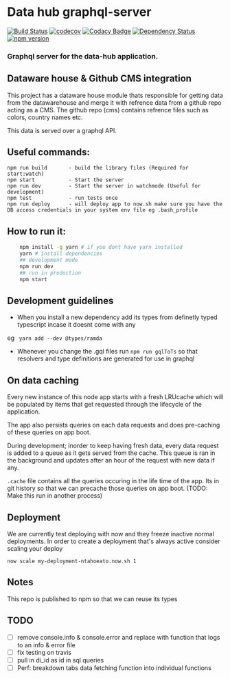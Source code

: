 # Data hub graphql-server

[![Build Status](https://travis-ci.org/devinit/datahub-api.svg?branch=master)](https://travis-ci.org/devinit/datahub-api)
[![codecov](https://codecov.io/gh/devinit/datahub-api/branch/master/graph/badge.svg)](https://codecov.io/gh/devinit/datahub-api)
[![Codacy Badge](https://api.codacy.com/project/badge/Grade/e501f77141774b74979c60d5cfd219ac)](https://www.codacy.com/app/epicallan/datahub-api?utm_source=github.com&amp;utm_medium=referral&amp;utm_content=devinit/datahub-api&amp;utm_campaign=Badge_Grade)
[![Dependency Status](https://gemnasium.com/badges/github.com/devinit/datahub-api.svg)](https://gemnasium.com/github.com/devinit/datahub-api)
[![npm version](https://badge.fury.io/js/%40devinit%2Fdatahub-api.svg)](https://badge.fury.io/js/%40devinit%2Fdatahub-api)
### Graphql server for the data-hub application.

Dataware house & Github CMS integration
-----
This project has a dataware house module thats responsible for getting data from the datawarehouse and merge it with refrence data from a github repo acting as a CMS. 
The github repo (cms) contains refrence files such as colors, country names etc.

This data is served over a graphql API.


Useful commands:
----
    npm run build       - build the library files (Required for start:watch)
    npm start           - Start the server
    npm run dev         - Start the server in watchmode (Useful for development)
    npm test            - run tests once
    npm run deploy      - will deploy app to now.sh make sure you have the DB access credentials in your system env file eg .bash_profile

How to run it:
----
```bash
    npm install -g yarn # if you dont have yarn installed
    yarn # install dependencies
    ## development mode
    npm run dev
    ## run in production
    npm start
```



Development guidelines
------
- When you install a new dependency add its types from definetly typed typescript incase it doesnt come with any

eg ```  yarn add --dev @types/ramda ```
- Whenever you change the .gql files run ```npm run gqlToTs``` so that resolvers and type definitions are generated for use in graphql


On data caching
-----

Every new instance of this node app starts with a fresh LRUcache which will be populated by items that get requested through the lifecycle of the application.

The app also persists queries on each data requests and does pre-caching of these queries on app boot.

During development; inorder to keep having fresh data, every data request is added to a queue as it gets served from the cache. This queue is ran in the background and updates after an hour of the request with new data if any.

```.cache```  file contains all the queries occuring in the life time of the app. Its in git history so that we can precache those queries on app boot. (TODO: Make this run in another process)

Deployment
---------
We are currently test deploying with now and they freeze inactive normal deployments. In order to create a deployment that's always active consider scaling your deploy

```now scale my-deployment-ntahoeato.now.sh 1```

Notes
-------

This repo is published to npm so that we can reuse its types


TODO
----------

- [ ] remove console.info & console.error and replace with function that logs to an info & error file
- [ ] fix testing on travis
- [ ] pull in di_id as id in sql queries
- [ ] Perf: breakdown tabs data fetching function into individual functions
